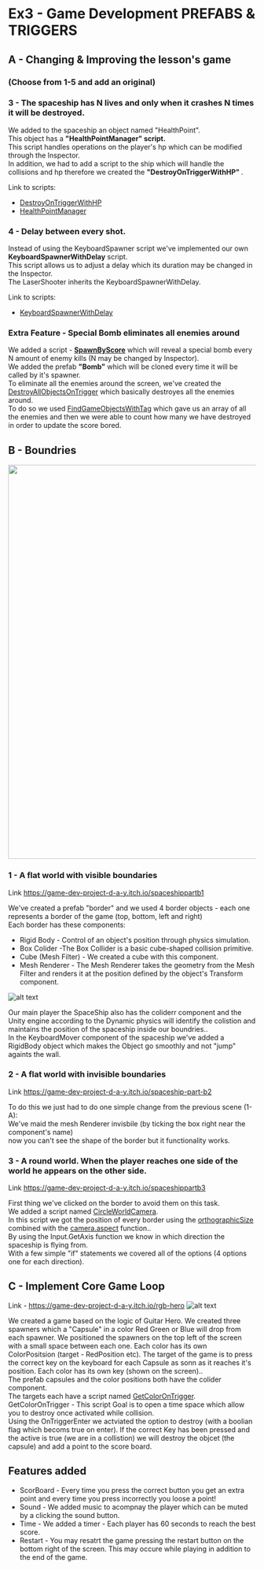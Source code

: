 # Ex3 - Game Development PREFABS & TRIGGERS

## A - Changing & Improving the lesson's game 
### (Choose from 1-5 and add an original)


### 3 - The spaceship has N lives and only when it crashes N times it will be destroyed.
We added to the spaceship an object named "HealthPoint".  
This object has a **"HealthPointManager" script.**  
This script handles operations on the player's hp which can be modified through the Inspector.  
In addition, we had to add a script to the ship which will handle the collisions and hp therefore we created the <b> "DestroyOnTriggerWithHP" </b> .
    
   
   Link to scripts:  
   * [DestroyOnTriggerWithHP](https://github.com/Game-Dev-Project-D-A-Y/Ex3-Spaceship/blob/master/Assets/Scripts/3-collisions/DestroyOnTriggerWithHP.cs)   
   * [HealthPointManager](https://github.com/Game-Dev-Project-D-A-Y/Ex3-Spaceship/blob/master/Assets/Scripts/5-scripts/HealthPointManager.cs) 

### 4 - Delay between every shot.  
Instead of using the KeyboardSpawner script we've implemented our own **KeyboardSpawnerWithDelay** script.  
This script allows us to adjust a delay which its duration may be changed in the Inspector.  
The LaserShooter inherits the KeyboardSpawnerWithDelay.  
  
  Link to scripts:  
  * [KeyboardSpawnerWithDelay](https://github.com/Game-Dev-Project-D-A-Y/Ex3-Spaceship/blob/master/Assets/Scripts/2-spawners/KeyboardSpawnerWithDelay.cs)

### Extra Feature - Special Bomb eliminates all enemies around 
We added a script - **[SpawnByScore](https://github.com/Game-Dev-Project-D-A-Y/Ex3-Spaceship/blob/master/Assets/Scripts/2-spawners/SpawnByScore.cs)** which will reveal a special bomb every N amount of enemy kills (N may be changed by Inspector).  
We added the prefab **"Bomb"** which will be cloned every time it will be called by it's spawner.  
To eliminate all the enemies around the screen, we've created the [DestroyAllObjectsOnTrigger](https://github.com/Game-Dev-Project-D-A-Y/Ex3-Spaceship/blob/master/Assets/Scripts/3-collisions/DestroyAllObjectsOnTrigger.cs) which basically destroyes all the enemies around.  
To do so we used [FindGameObjectsWithTag](https://docs.unity3d.com/ScriptReference/GameObject.FindGameObjectsWithTag.html
) which gave us an array of all the enemies and then we were able to count how many we have destroyed in order to update the score bored.

## B - Boundries

<img src=https://github.com/Game-Dev-Project-D-A-Y/Ex3-Spaceship/blob/master/Images%20for%20github/partb1.jpg width="800"/>


### 1 - A flat world with visible boundaries
Link https://game-dev-project-d-a-y.itch.io/spaceshippartb1

We've created a prefab "border" and we used 4 border objects - each one represents a border of the game (top, bottom, left and right)  
Each border has these components: 
* Rigid Body - Control of an object's position through physics simulation.
* Box Colider -The Box Collider is a basic cube-shaped collision primitive.
* Cube (Mesh Filter) - We created a cube with this component. 
* Mesh Renderer - The Mesh Renderer takes the geometry from the Mesh Filter and renders it at the position defined by the object's Transform component.



![alt text](https://github.com/Game-Dev-Project-D-A-Y/Ex3-Spaceship/blob/master/Images%20for%20github/Borders.jpeg?raw=true)


Our main player the SpaceShip also has the coliderr component and the Unity engine according to the Dynamic physics will identify the colistion and maintains the position of the spaceship inside our boundries..  
In the KeyboardMover component of the spaceship we've added a RigidBody object which makes the Object go smoothly and not "jump" againts the wall.



### 2 - A flat world with invisible boundaries
Link https://game-dev-project-d-a-y.itch.io/spaceship-part-b2

To do this we just had to do one simple change from the previous scene (1-A):  
We've maid the mesh Renderer invisbile (by ticking the box right near the component's name)  
now you can't see the shape of the border but it functionality works.

### 3 - A round world. When the player reaches one side of the world he appears on the other side.
Link https://game-dev-project-d-a-y.itch.io/spaceshippartb3

First thing we've clicked on the border to avoid them on this task.  
We added a script named [CircleWorldCamera](https://github.com/Game-Dev-Project-D-A-Y/Ex3-Spaceship/blob/master/Assets/Scripts/5-scripts/CircleWorldCamera.cs).  
In this script we got the position of every border using the [orthographicSize](https://docs.unity3d.com/ScriptReference/Camera-orthographicSize.html
) combined with the [camera.aspect](https://docs.unity3d.com/ScriptReference/Camera-aspect.html
) function..  
By using the Input.GetAxis function we know in which direction the spaceship is flying from.  
With a few simple "if" statements we covered all of the options (4 options one for each direction).


## C - Implement Core Game Loop
Link - https://game-dev-project-d-a-y.itch.io/rgb-hero
![alt text](https://github.com/Game-Dev-Project-D-A-Y/Ex3-Spaceship/blob/master/Images%20for%20github/RGBHero.jpeg?raw=true)

We created a game based on the logic of Guitar Hero.
We created three spawners which a "Capsule" in a color Red Green or Blue will drop from each spawner. We positioned the spawners on the top left of the screen with a small space between each one.
Each color has its own ColorPositsion (target - RedPosition etc).
The target of the game is to press the correct key on the keyboard for each Capsule as sonn as it reaches it's position. 
Each color has its own key (shown on the screen)..  
The prefab capsules and the color positions both have the colider component.   
The targets each have a script named [GetColorOnTrigger](https://github.com/Game-Dev-Project-D-A-Y/Ex3-Spaceship/blob/master/Assets/Scripts/3-collisions/GetColorOnTrigger.cs).    
GetColorOnTrigger - This script Goal is to open a time space which allow you to destroy once activated while collision.  
Using the OnTriggerEnter we actviated the option to destroy (with a boolian flag which becoms true on enter). If the correct Key has been pressed and the active is true (we are in a collistion) we will destroy the objcet (the capsule) and add a point to the score board.   
 ## Features added
 * ScorBoard - Every time you press the correct button you get an extra point and every time you press incorrectly you loose a point!
 * Sound - We added music to acompnay the player which can be muted by a clicking the sound button.
 * Time - We added a timer - Each player has 60 seconds to reach the best score.
 * Restart - You may resatrt the game pressing the restart button on the bottom right of the screen. This may occure while playing in addition to the end of the game.
